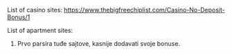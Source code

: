 
List of casino sites:
https://www.thebigfreechiplist.com/Casino-No-Deposit-Bonus/1

List of apartment sites:


1) Prvo parsira tuđe sajtove, 
kasnije dodavati svoje bonuse.

